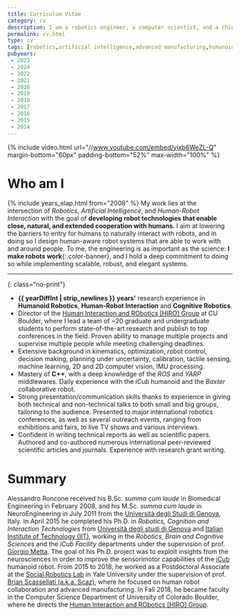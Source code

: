 ```yaml
---
title: Curriculum Vitae
category: cv
description: I am a robotics engineer, a computer scientist, and a chief technology officer.
permalink: cv.html
type: cv
tags: [robotics,artificial intelligence,advanced manufacturing,humanoid robotics,cognitive robotics,human robto interaction,cv,personal,resume,curriculum,online,research,design,iit,istituto italiando di tecnologia,phd,yale,university,postdoc,assistant professor,candidate]
pubyears:
 - 2023
 - 2024
 - 2022
 - 2021
 - 2020
 - 2019
 - 2018
 - 2017
 - 2016
 - 2015
 - 2014
---
```


{% include video.html url="//www.youtube.com/embed/yixb6WeZL-Q" margin-bottom="60px" padding-bottom="52%" max-width="100%" %}

# Who am I

{% include years_elap.html from="2008" %}
My work lies at the intersection of _Robotics_, _Artificial Intelligence_, and _Human-Robot Interaction_ with the goal of **developing robot technologies that enable close, natural, and extended cooperation with humans**.
I aim at lowering the barriers to entry for humans to naturally interact with robots, and in doing so I design human-aware robot systems that are able to work with and around people.
To me, the engineering is as important as the science: **I make robots work**{:.color-banner}, and I hold a deep commitment to doing so while implementing scalable, robust, and elegant systems.

---
{: class="no-print"}

 * <b>{{ yearDiffInt | strip_newlines }} years'</b> research experience in **Humanoid Robotics**, **Human-Robot Interaction** and **Cognitive Robotics**.
 * Director of the [Human Interaction and RObotics [HIRO] Group](https://hiro-group.ronc.one) at CU Boulder, where I lead a team of ~20 graduate and undergraduate students to perform state-of-the-art research and publish to top conferences in the field. Proven ability to manage multiple projects and supervise multiple people while meeting challenging deadlines.
 * Extensive background in kinematics, optimization, robot control, decision making, planning under uncertainty, calibration, tactile sensing, machine learning, 2D and 2D computer vision, IMU processing.
 * Mastery of **C++**, with a deep knowledge of the _ROS_ and _YARP_ middlewares. Daily experience with the _iCub_ humanoid and the _Baxter_ collaborative robot.
 * Strong presentation/communication skills thanks to experience in giving both technical and non-technical talks to both small and big groups, tailoring to the audience. Presented to major international robotics conferences, as well as several outreach events, ranging from exhibitions and fairs, to live TV shows and various interviews.
 * Confident in writing technical reports as well as scientific papers. Authored and co-authored numerous international peer-reviewed scientific articles and journals. Experience with research grant writing.

# Summary

Alessandro Roncone received his B.Sc. _summa cum laude_ in Biomedical Engineering in February 2008, and his M.Sc. _summa cum laude_ in NeuroEngineering in July 2011 from the [Università degli Studi di Genova](http://www.unige.it/), Italy.
In April 2015 he completed his Ph.D. in _Robotics, Cognition and Interaction Technologies_ from [Università degli studi di Genova](http://www.unige.it) and [Italian Institute of Technology (IIT)](http://www.iit.it), working in the _Robotics, Brain and Cognitive Sciences_ and the _iCub Facility_ departments under the supervision of prof. [Giorgio Metta](http://pasa.lira.dist.unige.it/). The goal of his Ph.D. project was to exploit insights from the neurosciences in order to improve the sensorimotor capabilities of the [iCub](http://www.icub.org) humanoid robot.
From 2015 to 2018, he worked as a Postdoctoral Associate at the [Social Robotics Lab](http://scazlab.yale.edu/) in Yale University under the supervision of prof. [Brian Scassellati (a.k.a. Scaz)](http://www.cs.yale.edu/homes/scaz/), where he focused on human robot collaboration and advanced manufacturing.
In Fall 2018, he became faculty in the Computer Science Department of University of Colorado Boulder, where he directs the [Human Interaction and RObotics [HIRO] Group](https://hiro-group.ronc.one).
